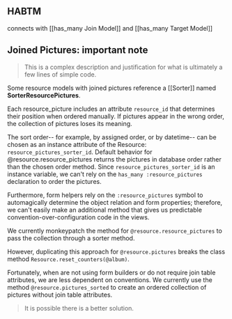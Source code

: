 
## HABTM

connects with [[has_many Join Model]] and [[has_many Target Model]]


## Joined Pictures: important note

> This is a complex description and justification for what is ultimately a few lines of simple code.

Some resource models with joined pictures reference a [[Sorter]] named **SorterResourcePictures**.

Each resource_picture includes an attribute `resource_id` that determines their position when ordered manually. If pictures appear in the wrong order, the collection of pictures loses its meaning.

The sort order-- for example, by assigned order, or by datetime-- can be chosen as an instance attribute of the Resource: `resource_pictures_sorter_id`. Default behavior for @resource.resource_pictures returns the pictures in database order rather than the chosen order method. Since `resource_pictures_sorter_id` is an instance variable, we can't rely on the `has_many :resource_pictures` declaration to order the pictures.

Furthermore, form helpers rely on the `:resource_pictures` symbol to automagically determine the object relation and form properties; therefore, we can't easily make an additional method that gives us predictable convention-over-configuration code in the views.

We currently monkeypatch the method for `@resource.resource_pictures` to pass the collection through a sorter method.

However, duplicating this approach for `@resource.pictures` breaks the class method `Resource.reset_counters(@album)`.

Fortunately, when are not using form builders or do not require join table attributes, we are less dependent on conventions. We currently use the method `@resource.pictures_sorted` to create an ordered collection of pictures without join table attributes.

> It is possible there is a better solution.